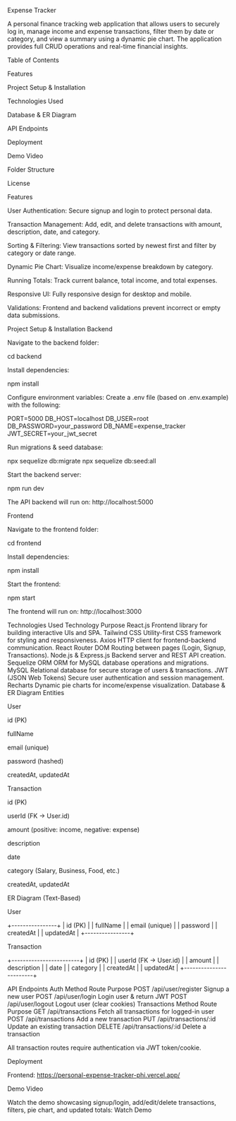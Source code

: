 Expense Tracker

A personal finance tracking web application that allows users to securely log in, manage income and expense transactions, filter them by date or category, and view a summary using a dynamic pie chart. The application provides full CRUD operations and real-time financial insights.

Table of Contents

Features

Project Setup & Installation

Technologies Used

Database & ER Diagram

API Endpoints

Deployment

Demo Video

Folder Structure

License

Features

User Authentication: Secure signup and login to protect personal data.

Transaction Management: Add, edit, and delete transactions with amount, description, date, and category.

Sorting & Filtering: View transactions sorted by newest first and filter by category or date range.

Dynamic Pie Chart: Visualize income/expense breakdown by category.

Running Totals: Track current balance, total income, and total expenses.

Responsive UI: Fully responsive design for desktop and mobile.

Validations: Frontend and backend validations prevent incorrect or empty data submissions.

Project Setup & Installation
Backend

Navigate to the backend folder:

cd backend


Install dependencies:

npm install


Configure environment variables:
Create a .env file (based on .env.example) with the following:

PORT=5000
DB_HOST=localhost
DB_USER=root
DB_PASSWORD=your_password
DB_NAME=expense_tracker
JWT_SECRET=your_jwt_secret


Run migrations & seed database:

npx sequelize db:migrate
npx sequelize db:seed:all


Start the backend server:

npm run dev


The API backend will run on: http://localhost:5000

Frontend

Navigate to the frontend folder:

cd frontend


Install dependencies:

npm install


Start the frontend:

npm start


The frontend will run on: http://localhost:3000

Technologies Used
Technology	Purpose
React.js	Frontend library for building interactive UIs and SPA.
Tailwind CSS	Utility-first CSS framework for styling and responsiveness.
Axios	HTTP client for frontend-backend communication.
React Router DOM	Routing between pages (Login, Signup, Transactions).
Node.js & Express.js	Backend server and REST API creation.
Sequelize ORM	ORM for MySQL database operations and migrations.
MySQL	Relational database for secure storage of users & transactions.
JWT (JSON Web Tokens)	Secure user authentication and session management.
Recharts	Dynamic pie charts for income/expense visualization.
Database & ER Diagram
Entities

User

id (PK)

fullName

email (unique)

password (hashed)

createdAt, updatedAt

Transaction

id (PK)

userId (FK → User.id)

amount (positive: income, negative: expense)

description

date

category (Salary, Business, Food, etc.)

createdAt, updatedAt

ER Diagram (Text-Based)

User

+----------------+
| id (PK)        |
| fullName       |
| email (unique) |
| password       |
| createdAt      |
| updatedAt      |
+----------------+


Transaction

+------------------------+
| id (PK)                |
| userId (FK → User.id)  |
| amount                 |
| description            |
| date                   |
| category               |
| createdAt              |
| updatedAt              |
+------------------------+

API Endpoints
Auth
Method	Route	Purpose
POST	/api/user/register	Signup a new user
POST	/api/user/login	Login user & return JWT
POST	/api/user/logout	Logout user (clear cookies)
Transactions
Method	Route	Purpose
GET	/api/transactions	Fetch all transactions for logged-in user
POST	/api/transactions	Add a new transaction
PUT	/api/transactions/:id	Update an existing transaction
DELETE	/api/transactions/:id	Delete a transaction

All transaction routes require authentication via JWT token/cookie.

Deployment

Frontend: https://personal-expense-tracker-phi.vercel.app/

Demo Video

Watch the demo showcasing signup/login, add/edit/delete transactions, filters, pie chart, and updated totals:
Watch Demo